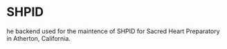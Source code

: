 # SHPID
he backend used for the maintence of SHPID for Sacred Heart Preparatory in Atherton, California. 
